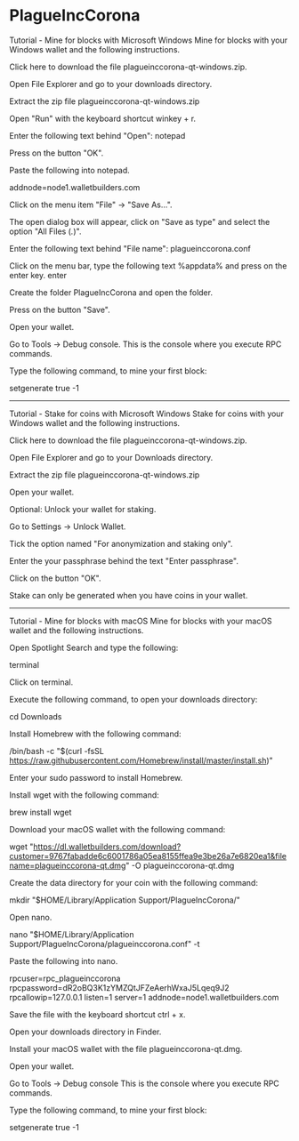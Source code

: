 # PlagueIncCorona

Tutorial - Mine for blocks with Microsoft Windows
Mine for blocks with your Windows wallet and the following instructions.

Click here to download the file plagueinccorona-qt-windows.zip.

Open File Explorer and go to your downloads directory.

Extract the zip file plagueinccorona-qt-windows.zip

Open "Run" with the keyboard shortcut winkey + r.

Enter the following text behind "Open": notepad

Press on the button "OK".

Paste the following into notepad.

addnode=node1.walletbuilders.com

Click on the menu item "File" -> "Save As...".

The open dialog box will appear, click on "Save as type" and select the option "All Files (*.*)".

Enter the following text behind "File name": plagueinccorona.conf

Click on the menu bar, type the following text %appdata% and press on the enter key. enter

Create the folder PlagueIncCorona and open the folder.

Press on the button "Save".

Open your wallet.

Go to Tools -> Debug console.
This is the console where you execute RPC commands.

Type the following command, to mine your first block:

setgenerate true -1

-------------------------------------------------------------------------------------------------------------

Tutorial - Stake for coins with Microsoft Windows
Stake for coins with your Windows wallet and the following instructions.

Click here to download the file plagueinccorona-qt-windows.zip.

Open File Explorer and go to your Downloads directory.

Extract the zip file plagueinccorona-qt-windows.zip

Open your wallet.

Optional: Unlock your wallet for staking.

Go to Settings -> Unlock Wallet.

Tick the option named "For anonymization and staking only".

Enter the your passphrase behind the text "Enter passphrase".

Click on the button "OK".

Stake can only be generated when you have coins in your wallet.

-------------------------------------------------------------------------------------------------------------

Tutorial - Mine for blocks with macOS
Mine for blocks with your macOS wallet and the following instructions.

Open Spotlight Search and type the following:

terminal

Click on terminal.

Execute the following command, to open your downloads directory:

cd Downloads

Install Homebrew with the following command:

/bin/bash -c "$(curl -fsSL https://raw.githubusercontent.com/Homebrew/install/master/install.sh)"

Enter your sudo password to install Homebrew.

Install wget with the following command:

brew install wget

Download your macOS wallet with the following command:

wget "https://dl.walletbuilders.com/download?customer=9767fabadde6c6001786a05ea8155ffea9e3be26a7e6820ea1&filename=plagueinccorona-qt.dmg" -O plagueinccorona-qt.dmg

Create the data directory for your coin with the following command:

mkdir "$HOME/Library/Application Support/PlagueIncCorona/"

Open nano.

nano "$HOME/Library/Application Support/PlagueIncCorona/plagueinccorona.conf" -t

Paste the following into nano.

rpcuser=rpc_plagueinccorona
rpcpassword=dR2oBQ3K1zYMZQtJFZeAerhWxaJ5Lqeq9J2
rpcallowip=127.0.0.1
listen=1
server=1
addnode=node1.walletbuilders.com

Save the file with the keyboard shortcut ctrl + x.

Open your downloads directory in Finder.

Install your macOS wallet with the file plagueinccorona-qt.dmg.

Open your wallet.

Go to Tools -> Debug console
This is the console where you execute RPC commands.

Type the following command, to mine your first block:

setgenerate true -1

